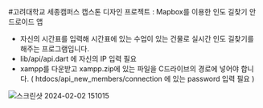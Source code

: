#고려대학교 세종캠퍼스 캡스톤 디자인 프로젝트 : Mapbox를 이용한 인도 길찾기 안드로이드 앱
- 자신의 시간표를 입력해 시간표에 있는 수업이 있는 건물로 실시간 인도 길찾기를 해주는 프로그램입니다.
- lib/api/api.dart 에 자신의 IP 입력 필요
- xampp를 다운받고 xampp.zip에 있는 파일을 C드라이브의 경로에 넣어야 합니다. ( htdocs/api_new_members/connection 에 있는 password 입력 필요 )










![스크린샷 2024-02-02 151015](https://github.com/Samdo3/KU_Sejong_Navigator/assets/97665005/9d166414-7efa-495b-b323-07f5985fd4d0)
